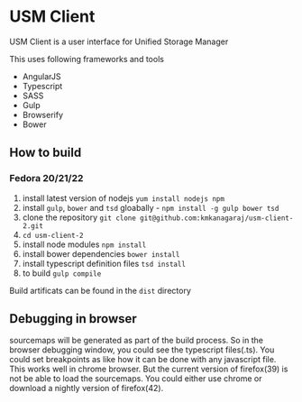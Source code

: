 # USM Client
USM Client is a user interface for Unified Storage Manager

This uses following frameworks and tools
* AngularJS
* Typescript
* SASS
* Gulp
* Browserify
* Bower

## How to build
### Fedora 20/21/22
1. install latest version of nodejs `yum install nodejs npm`
2. install `gulp`, `bower` and `tsd` gloabally - `npm install -g gulp bower tsd`
3. clone the repository `git clone git@github.com:kmkanagaraj/usm-client-2.git`
4. `cd usm-client-2`
5. install node modules `npm install`
6. install bower dependencies `bower install`
7. install typescript definition files `tsd install`
8. to build `gulp compile`

Build artificats can be found in the `dist` directory

## Debugging in browser
sourcemaps will be generated as part of the build process. So in the browser debugging window, you could see the typescript files(.ts). 
You could set breakpoints as like how it can be done with any javascript file. This works well in chrome browser. But the current version 
of firefox(39) is not be able to load the sourcemaps. You could either use chrome or download a nightly version of firefox(42).
